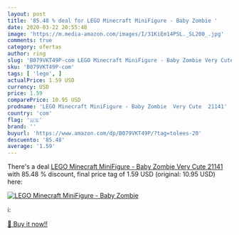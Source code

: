 ```yaml
---
layout: post
title: '85.48 % deal for LEGO Minecraft MiniFigure - Baby Zombie '
date: 2020-03-22 20:55:48
image: 'https://m.media-amazon.com/images/I/31KiEm14PSL._SL200_.jpg'
comments: true
category: ofertas
author: ring
slug: 'B079VKT49P-com LEGO Minecraft MiniFigure - Baby Zombie Very Cute 21141'
sku: 'B079VKT49P-com'
tags: [ 'lego', ]
actualPrice: 1.59 USD
currency: USD
price: 1.59
comparePrice: 10.95 USD
prodname: 'LEGO Minecraft MiniFigure - Baby Zombie  Very Cute  21141'
country: 'com'
flag: '🇺🇸'
brand: ''
buyurl: 'https://www.amazon.com/dp/B079VKT49P/?tag=tolees-20'
descuento: '85.48'
average: '1.59'
---
```


There's a deal [LEGO Minecraft MiniFigure - Baby Zombie  Very Cute  21141](https://www.amazon.com/dp/B079VKT49P/?tag=tolees-20)  with  85.48 % discount, final price tag of  1.59 USD (original: 10.95 USD) here:

[![LEGO Minecraft MiniFigure - Baby Zombie ](https://m.media-amazon.com/images/I/31KiEm14PSL._SL200_.jpg)](https://www.amazon.com/dp/B079VKT49P/?tag=tolees-20)

ℹ️:


[🛒 Buy it now!!](https://www.amazon.com/dp/B079VKT49P/?tag=tolees-20)
